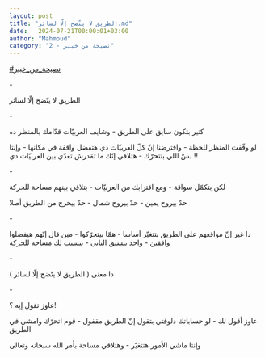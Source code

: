 ```yaml
---
layout: post
title: "الطريق لا يتّضح إلّا لسائر.md"
date:   2024-07-21T00:00:01+03:00
author: "Mahmoud"
category: "2 - نصيحة من خبير"
---
```

[<u>\#نصيحة_من_خبير</u>](https://www.facebook.com/hashtag/%D9%86%D8%B5%D9%8A%D8%AD%D8%A9_%D9%85%D9%86_%D8%AE%D8%A8%D9%8A%D8%B1?__eep__=6&__cft__%5b0%5d=AZUwMkoE904ZWuwcV6MzsZV1cPZWyG9LsWtyoP51SBB1F_hy162ZL7bjrfdJL4twVtIifVMZQcWvIsrzDfnXhoZySHQNQVTSqoidCKjRZ378YBPHdaskO272vLJRuIyg0xrdM0A7Ra3dbimgp5elBewE0D5H59MGS1XQZjRDupUBgwtaZ6oImMtGibQUrDJScpE&__tn__=*NK-R)

\-

الطريق لا يتّضح إلّا لسائر

\-

كتير بتكون سايق على الطريق - وشايف العربيّات قدّامك
بالمنظر ده

لو وقّفت المنظر للحظة - وافترضنا إنّ كلّ العربيّات دي هتفضل
واقفة في مكانها - وإنتا بسّ اللي بتتحرّك - هتلاقي إنّك ما تقدرش تعدّي بين
العربيّات دي !!

\-

لكن بتكمّل سواقة - ومع اقترابك من العربيّات - بتلاقي بينهم
مساحة للحركة

حدّ بيروح يمين - حدّ بيروح شمال - حدّ بيخرج من الطريق
أصلا

\-

دا غير إنّ مواقعهم على الطريق بتتغيّر أساسا - همّا
بيتحرّكوا - مين قال إنّهم هيفضلوا واقفين - واحد بيسبق التاني - بيسيب لك
مساحة للحركة

\-

دا معنى ( الطريق لا يتّضح إلّا لسائر )

\-

عاوز تقول إيه ؟!

عاوز أقول لك - لو حساباتك دلوقتي بتقول إنّ الطريق مقفول -
قوم اتحرّك وامشي في الطريق

وإنتا ماشي الأمور هتتغيّر - وهتلاقي مساحة بأمر الله
سبحانه وتعالى
